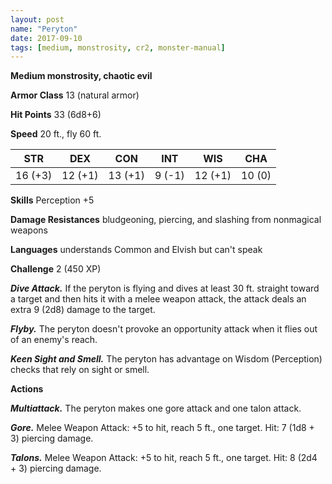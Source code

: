 ```yaml
---
layout: post
name: "Peryton"
date: 2017-09-10
tags: [medium, monstrosity, cr2, monster-manual]
---
```


**Medium monstrosity, chaotic evil**

**Armor Class** 13 (natural armor)

**Hit Points** 33 (6d8+6)

**Speed** 20 ft., fly 60 ft.

|   STR   |   DEX   |   CON   |   INT   |   WIS   |   CHA   |
|:-----:|:-----:|:-----:|:-----:|:-----:|:-----:|
| 16 (+3) | 12 (+1) | 13 (+1) | 9 (-1) | 12 (+1) | 10 (0) |

**Skills** Perception +5

**Damage Resistances** bludgeoning, piercing, and slashing from nonmagical weapons

**Languages** understands Common and Elvish but can't speak

**Challenge** 2 (450 XP)

***Dive Attack.*** If the peryton is flying and dives at least 30 ft. straight toward a target and then hits it with a melee weapon attack, the attack deals an extra 9 (2d8) damage to the target.

***Flyby.*** The peryton doesn't provoke an opportunity attack when it flies out of an enemy's reach.

***Keen Sight and Smell.*** The peryton has advantage on Wisdom (Perception) checks that rely on sight or smell.

**Actions**

***Multiattack.*** The peryton makes one gore attack and one talon attack.

***Gore.*** Melee Weapon Attack: +5 to hit, reach 5 ft., one target. Hit: 7 (1d8 + 3) piercing damage.

***Talons.*** Melee Weapon Attack: +5 to hit, reach 5 ft., one target. Hit: 8 (2d4 + 3) piercing damage.

